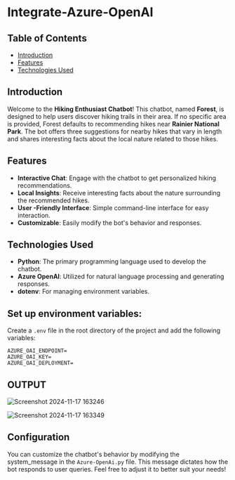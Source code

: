 # Integrate-Azure-OpenAI

## Table of Contents
- [Introduction](#introduction)
- [Features](#features)
- [Technologies Used](#technologies-used)

## Introduction

Welcome to the **Hiking Enthusiast Chatbot**! This chatbot, named **Forest**, is designed to help users discover hiking trails in their area. If no specific area is provided, Forest defaults to recommending hikes near **Rainier National Park**. The bot offers three suggestions for nearby hikes that vary in length and shares interesting facts about the local nature related to those hikes.

## Features

- **Interactive Chat**: Engage with the chatbot to get personalized hiking recommendations.
- **Local Insights**: Receive interesting facts about the nature surrounding the recommended hikes.
- **User -Friendly Interface**: Simple command-line interface for easy interaction.
- **Customizable**: Easily modify the bot's behavior and responses.

## Technologies Used

- **Python**: The primary programming language used to develop the chatbot.
- **Azure OpenAI**: Utilized for natural language processing and generating responses.
- **dotenv**: For managing environment variables.

## Set up environment variables: 

Create a `.env` file in the root directory of the project and add the following variables:

```
AZURE_OAI_ENDPOINT=
AZURE_OAI_KEY=
AZURE_OAI_DEPLOYMENT=
```

## OUTPUT

![Screenshot 2024-11-17 163246](https://github.com/user-attachments/assets/d3d0d1e9-6e4b-42d8-a8b6-3a5ccd416b8c)

![Screenshot 2024-11-17 163349](https://github.com/user-attachments/assets/0bdfec86-30f1-47c5-90d4-7248bc0f1847)

##  Configuration
You can customize the chatbot's behavior by modifying the system_message in the `Azure-OpenAi.py` file. This message dictates how the bot responds to user queries. Feel free to adjust it to better suit your needs!
